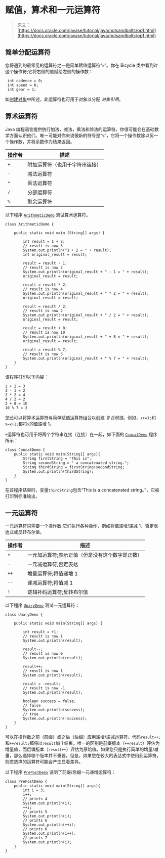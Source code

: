 # 赋值，算术和一元运算符

> 原文： [https://docs.oracle.com/javase/tutorial/java/nutsandbolts/op1.html](https://docs.oracle.com/javase/tutorial/java/nutsandbolts/op1.html)

## 简单分配运算符

您将遇到的最常见的运算符之一是简单赋值运算符“`=`”。你在 Bicycle 类中看到过这个操作符;它将右侧的值赋给左侧的操作数：

```
 int cadence = 0;
 int speed = 0;
 int gear = 1;

```

如[创建对象](../javaOO/objectcreation.html)中所述，此运算符也可用于对象以分配 _对象引用_。

## 算术运算符

Java 编程语言提供执行加法，减法，乘法和除法的运算符。你很可能会在基础数学方面认识他们。唯一可能对你来说很新的符号是“`%`”，它将一个操作数除以另一个操作数，并将余数作为结果返回。

| 操作者 | 描述 |
| --- | --- |
| `+` | 附加运算符（也用于字符串连接） |
| `-` | 减法运算符 |
| `*` | 乘法运算符 |
| `/` | 分部运算符 |
| `%` | 剩余运算符 |

以下程序 [`ArithmeticDemo`](examples/ArithmeticDemo.java) 测试算术运算符。

```
class ArithmeticDemo {

    public static void main (String[] args) {

        int result = 1 + 2;
        // result is now 3
        System.out.println("1 + 2 = " + result);
        int original_result = result;

        result = result - 1;
        // result is now 2
        System.out.println(original_result + " - 1 = " + result);
        original_result = result;

        result = result * 2;
        // result is now 4
        System.out.println(original_result + " * 2 = " + result);
        original_result = result;

        result = result / 2;
        // result is now 2
        System.out.println(original_result + " / 2 = " + result);
        original_result = result;

        result = result + 8;
        // result is now 10
        System.out.println(original_result + " + 8 = " + result);
        original_result = result;

        result = result % 7;
        // result is now 3
        System.out.println(original_result + " % 7 = " + result);
    }
}

```

该程序打印以下内容：

```
1 + 2 = 3
3 - 1 = 2
2 * 2 = 4
4 / 2 = 2
2 + 8 = 10
10 % 7 = 3

```

您还可以将算术运算符与简单赋值运算符组合以创建 _复合赋值_。例如，`x+=1;`和`x=x+1;`都将`x`的值递增 1。

`+`运算符也可用于将两个字符串连接（连接）在一起，如下面的 [`ConcatDemo`](examples/ConcatDemo.java) 程序所示：

```
class ConcatDemo {
    public static void main(String[] args){
        String firstString = "This is";
        String secondString = " a concatenated string.";
        String thirdString = firstString+secondString;
        System.out.println(thirdString);
    }
}

```

在该程序结束时，变量`thirdString`包含“This is a concatenated string。”，它被打印到标准输出。

## 一元运算符

一元运算符只需要一个操作数;它们执行各种操作，例如将值递增/递减 1，否定表达式或反转布尔值。

| 操作者 | 描述 |
| --- | --- |
| `+` | 一元加运算符;表示正值（但是没有这个数字是正数） |
| `-` | 一元减运算符;否定表达 |
| `++` | 增量运算符;将值递增 1 |
| `--` | 递减运算符;将值减 1 |
| `!` | 逻辑补码运算符;反转布尔值 |

以下程序 [`UnaryDemo`](examples/UnaryDemo.java) 测试一元运算符：

```
class UnaryDemo {

    public static void main(String[] args) {

        int result = +1;
        // result is now 1
        System.out.println(result);

        result--;
        // result is now 0
        System.out.println(result);

        result++;
        // result is now 1
        System.out.println(result);

        result = -result;
        // result is now -1
        System.out.println(result);

        boolean success = false;
        // false
        System.out.println(success);
        // true
        System.out.println(!success);
    }
}

```

可以在操作数之前（前缀）或之后（后缀）应用递增/递减运算符。代码`result++;`和`++result;`都将以`result`加 1 结束。唯一的区别是前缀版本（`++result`）评估为增量值，而后缀版本（`result++`）评估为原始值。如果您只是执行简单的增量/减量，那么选择哪个版本并不重要。但是，如果您在较大的表达式中使用此运算符，则您选择的运算符可能会产生显着差异。

以下程序 [`PrePostDemo`](examples/PrePostDemo.java) 说明了前缀/后缀一元递增运算符：

```
class PrePostDemo {
    public static void main(String[] args){
        int i = 3;
        i++;
        // prints 4
        System.out.println(i);
        ++i;			   
        // prints 5
        System.out.println(i);
        // prints 6
        System.out.println(++i);
        // prints 6
        System.out.println(i++);
        // prints 7
        System.out.println(i);
    }
}

```
